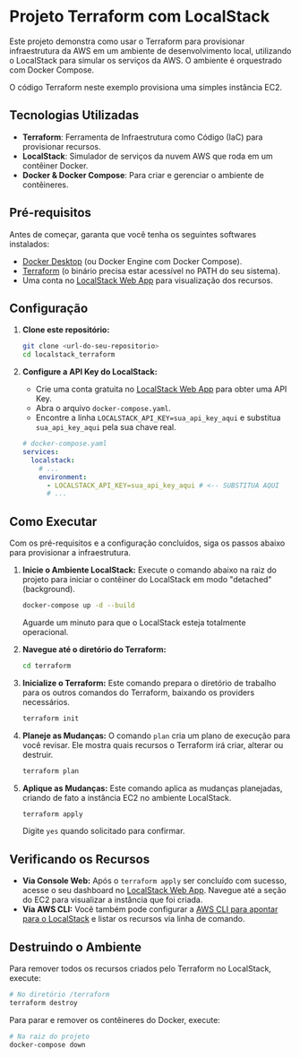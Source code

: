 # Projeto Terraform com LocalStack

Este projeto demonstra como usar o Terraform para provisionar infraestrutura da AWS em um ambiente de desenvolvimento local, utilizando o LocalStack para simular os serviços da AWS. O ambiente é orquestrado com Docker Compose.

O código Terraform neste exemplo provisiona uma simples instância EC2.

## Tecnologias Utilizadas

- **Terraform**: Ferramenta de Infraestrutura como Código (IaC) para provisionar recursos.
- **LocalStack**: Simulador de serviços da nuvem AWS que roda em um contêiner Docker.
- **Docker & Docker Compose**: Para criar e gerenciar o ambiente de contêineres.

## Pré-requisitos

Antes de começar, garanta que você tenha os seguintes softwares instalados:

- [Docker Desktop](https://www.docker.com/products/docker-desktop/) (ou Docker Engine com Docker Compose).
- [Terraform](https://learn.hashicorp.com/tutorials/terraform/install-cli) (o binário precisa estar acessível no PATH do seu sistema).
- Uma conta no [LocalStack Web App](https://app.localstack.cloud) para visualização dos recursos.

## Configuração

1.  **Clone este repositório:**
    ```sh
    git clone <url-do-seu-repositorio>
    cd localstack_terraform
    ```

2.  **Configure a API Key do LocalStack:**
    - Crie uma conta gratuita no [LocalStack Web App](https://app.localstack.cloud) para obter uma API Key.
    - Abra o arquivo `docker-compose.yaml`.
    - Encontre a linha `LOCALSTACK_API_KEY=sua_api_key_aqui` e substitua `sua_api_key_aqui` pela sua chave real.

    ```yaml
    # docker-compose.yaml
    services:
      localstack:
        # ...
        environment:
          - LOCALSTACK_API_KEY=sua_api_key_aqui # <-- SUBSTITUA AQUI
          # ...
    ```

## Como Executar

Com os pré-requisitos e a configuração concluídos, siga os passos abaixo para provisionar a infraestrutura.

1.  **Inicie o Ambiente LocalStack:**
    Execute o comando abaixo na raiz do projeto para iniciar o contêiner do LocalStack em modo "detached" (background).
    ```sh
    docker-compose up -d --build
    ```
    Aguarde um minuto para que o LocalStack esteja totalmente operacional.

2.  **Navegue até o diretório do Terraform:**
    ```sh
    cd terraform
    ```

3.  **Inicialize o Terraform:**
    Este comando prepara o diretório de trabalho para os outros comandos do Terraform, baixando os providers necessários.
    ```sh
    terraform init
    ```

4.  **Planeje as Mudanças:**
    O comando `plan` cria um plano de execução para você revisar. Ele mostra quais recursos o Terraform irá criar, alterar ou destruir.
    ```sh
    terraform plan
    ```

5.  **Aplique as Mudanças:**
    Este comando aplica as mudanças planejadas, criando de fato a instância EC2 no ambiente LocalStack.
    ```sh
    terraform apply
    ```
    Digite `yes` quando solicitado para confirmar.

## Verificando os Recursos

- **Via Console Web:** Após o `terraform apply` ser concluído com sucesso, acesse o seu dashboard no [LocalStack Web App](https://app.localstack.cloud). Navegue até a seção do EC2 para visualizar a instância que foi criada.
- **Via AWS CLI:** Você também pode configurar a [AWS CLI para apontar para o LocalStack](https://docs.localstack.cloud/user-guide/integrations/aws-cli/) e listar os recursos via linha de comando.

## Destruindo o Ambiente

Para remover todos os recursos criados pelo Terraform no LocalStack, execute:

```sh
# No diretório /terraform
terraform destroy
```

Para parar e remover os contêineres do Docker, execute:

```sh
# Na raiz do projeto
docker-compose down
```
